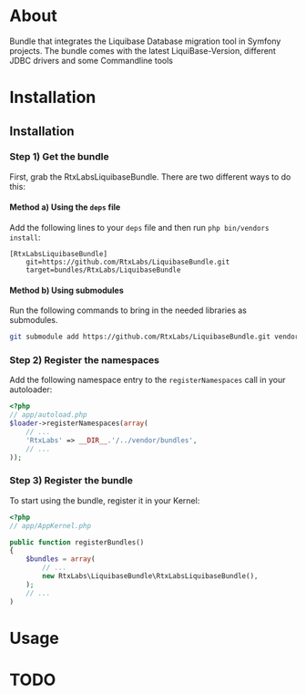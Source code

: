 About
============

Bundle that integrates the Liquibase Database migration tool in Symfony projects. The bundle comes with the latest
LiquiBase-Version, different JDBC drivers and some Commandline tools

Installation
============

## Installation

### Step 1) Get the bundle

First, grab the RtxLabsLiquibaseBundle. There are two different ways
to do this:

#### Method a) Using the `deps` file

Add the following lines to your  `deps` file and then run `php bin/vendors
install`:

```
[RtxLabsLiquibaseBundle]
    git=https://github.com/RtxLabs/LiquibaseBundle.git
    target=bundles/RtxLabs/LiquibaseBundle
```

#### Method b) Using submodules

Run the following commands to bring in the needed libraries as submodules.

```bash
git submodule add https://github.com/RtxLabs/LiquibaseBundle.git vendor/bundles/RtxLabs/LiquibaseBundle
```

### Step 2) Register the namespaces

Add the following namespace entry to the `registerNamespaces` call
in your autoloader:

``` php
<?php
// app/autoload.php
$loader->registerNamespaces(array(
    // ...
    'RtxLabs' => __DIR__.'/../vendor/bundles',
    // ...
));
```

### Step 3) Register the bundle

To start using the bundle, register it in your Kernel:

``` php
<?php
// app/AppKernel.php

public function registerBundles()
{
    $bundles = array(
        // ...
        new RtxLabs\LiquibaseBundle\RtxLabsLiquibaseBundle(),
    );
    // ...
)
```

Usage
============


TODO
============

